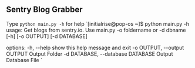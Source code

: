## Sentry Blog Grabber
Type `python main.py -h` for help
`[initialrise@pop-os ~]$ python main.py -h
usage: Get blogs from sentry.io. Use main.py -o foldername or -d dbname [-h] [-o OUTPUT] [-d DATABASE]

options:
  -h, --help            show this help message and exit
  -o OUTPUT, --output OUTPUT
                        Output Folder
  -d DATABASE, --database DATABASE
                        Output Database File
`


